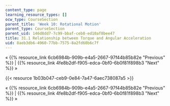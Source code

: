 ```yaml
---
content_type: page
learning_resource_types: []
ocw_type: CourseSection
parent_title: 'Week 10: Rotational Motion'
parent_type: CourseSection
parent_uid: 146d8dd7-7c99-bbaf-ceb8-ed10af8bee47
title: 31.1 Relationship between Torque and Angular Acceleration
uid: 8aeb3db6-4960-77bb-7575-8a2fd60b6c7f
---
```


« {{% resource_link 6cb6984b-909b-e4a5-2667-97f44b85b82e "Previous" %}} | {{% resource_link 4fe8b2df-f905-edca-0bf0-6b0f81f898b3 "Next" %}} »

{{< resource 1b03b047-ceb9-0e84-7a47-6aec738087a5 >}}

« {{% resource_link 6cb6984b-909b-e4a5-2667-97f44b85b82e "Previous" %}} | {{% resource_link 4fe8b2df-f905-edca-0bf0-6b0f81f898b3 "Next" %}} »